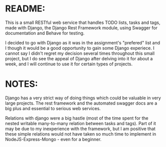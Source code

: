 README:
=======

This is a small RESTful web service that handles TODO lists, tasks and tags, made with Django, the Django Rest Framework module, using Swagger for documentation and Behave for testing.

I decided to go with Django as it was in the assignment's "prefered" list and I though it would be a good opportunity to gain some Django experiece. I cannot say I didn't regret my decision several times throughout this small project, but I do see the appeal of Django after delving into it for about a week, and I will continue to use it for certain types of projects.

NOTES:
======

Django has a very strict way of doing things which could be valuable in very large projects. The rest framework and the automated swagger docs are a big plus and essential to serious web services.

Relations with django were a big hastle (most of the time spent for the nested writable many-to-many relation between tasks and tags). Part of it may be due to my inexperience with the framework, but I am positive that these simple relations would not have taken so much time to implement in NodeJS-Express-Mongo - even for a beginner.